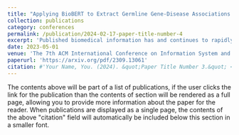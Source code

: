 ```yaml
---
title: "Applying BioBERT to Extract Germline Gene-Disease Associations for Building a Knowledge Graph from the Biomedical Literature"
collection: publications
category: conferences
permalink: /publication/2024-02-17-paper-title-number-4
excerpt: 'Published biomedical information has and continues to rapidly increase. The recent advancements in Natural Language Processing (NLP), have generated considerable interest in automating the extraction, normalization, and representation of biomedical knowledge about entities such as genes and diseases. Our study analyzes germline abstracts in the construction of knowledge graphs of the immense work that has been done in this area for genes and diseases ...'
date: 2023-05-01
venue: 'The 7th ACM International Conference on Information System and Data Mining (ICISDM), Atlanta, USA, May 2023'
paperurl: 'https://arxiv.org/pdf/2309.13061'
citation: #'Your Name, You. (2024). &quot;Paper Title Number 3.&quot; <i>GitHub Journal of Bugs</i>. 1(3).'
---
```


The contents above will be part of a list of publications, if the user clicks the link for the publication than the contents of section will be rendered as a full page, allowing you to provide more information about the paper for the reader. When publications are displayed as a single page, the contents of the above "citation" field will automatically be included below this section in a smaller font.
